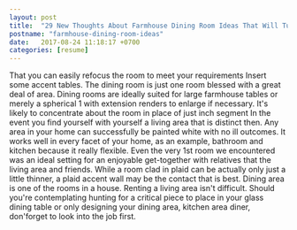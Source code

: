 ```yaml
---
layout: post
title:  "29 New Thoughts About Farmhouse Dining Room Ideas That Will Turn Your World Upside Down"
postname: "farmhouse-dining-room-ideas"
date:   2017-08-24 11:18:17 +0700
categories: [resume]
---
```

That you can easily refocus the room to meet your requirements Insert some accent tables. The dining room is just one room blessed with a great deal of area. Dining rooms are ideally suited for large farmhouse tables or merely a spherical 1 with extension renders to enlarge if necessary. It's likely to concentrate about the room in place of just inch segment In the event you find yourself with yourself a living area that is distinct then. Any area in your home can successfully be painted white with no ill outcomes. It works well in every facet of your home, as an example, bathroom and kitchen because it really flexible. Even the very 1st room we encountered was an ideal setting for an enjoyable get-together with relatives that the living area and friends. While a room clad in plaid can be actually only just a little thinner, a plaid accent wall may be the contact that is best. Dining area is one of the rooms in a house. Renting a living area isn't difficult. Should you're contemplating hunting for a critical piece to place in your glass dining table or only designing your dining area, kitchen area diner, don'forget to look into the job first.
